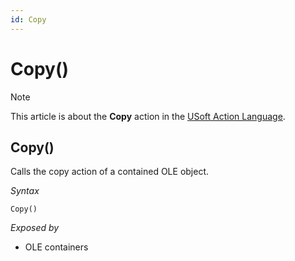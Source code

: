 ```yaml
---
id: Copy
---
```


# Copy()



> [!NOTE]
> This article is about the **Copy** action in the [USoft Action Language](/docs/Task_flow/Action_Language_reference/USoft_Action_Language.md).

## **Copy()**

Calls the copy action of a contained OLE object.

*Syntax*

```
Copy()
```

*Exposed by*

- OLE containers